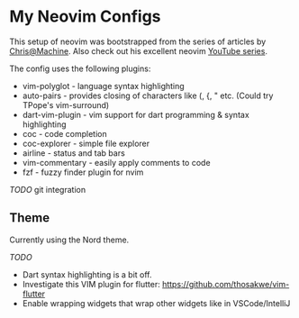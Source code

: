 # My Neovim Configs

This setup of neovim was bootstrapped from the series of articles by [Chris@Machine](https://www.chrisatmachine.com/). Also check out his excellent neovim [YouTube series](https://www.youtube.com/playlist?list=PLhoH5vyxr6QqPtKMp03pcJd_Vg8FZ0rtg).

The config uses the following plugins:

* vim-polyglot - language syntax highlighting
* auto-pairs - provides closing of characters like (, {, " etc. (Could try TPope's vim-surround)
* dart-vim-plugin - vim support for dart programming & syntax highlighting
* coc - code completion
* coc-explorer - simple file explorer
* airline - status and tab bars
* vim-commentary - easily apply comments to code
* fzf - fuzzy finder plugin for nvim

*TODO*
git integration

## Theme

Currently using the Nord theme.

*TODO* 

* Dart syntax highlighting is a bit off. 
* Investigate this VIM plugin for flutter: https://github.com/thosakwe/vim-flutter
* Enable wrapping widgets that wrap other widgets like in VSCode/IntelliJ
